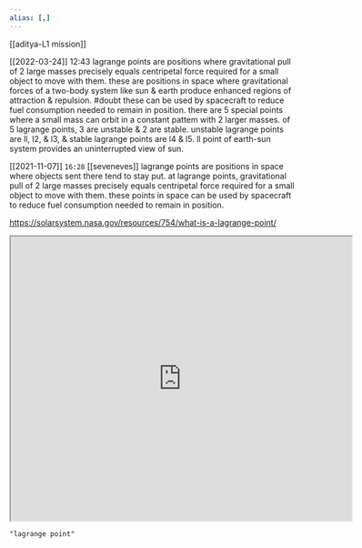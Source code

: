 ```yaml
---
alias: [,]
---
```

[[aditya-L1 mission]]

[[2022-03-24]] 12:43
lagrange points are positions where gravitational pull of 2 large masses precisely equals centripetal force required for a small object to move with them.
these are positions in space where gravitational forces of a two-body system like sun & earth produce enhanced regions of attraction & repulsion. #doubt 
these can be used by spacecraft to reduce fuel consumption needed to remain in position.
there are 5 special points where a small mass can orbit in a constant pattem with 2 larger masses.
of 5 lagrange points, 3 are unstable & 2 are stable.
unstable lagrange points are ll, l2, & l3, & stable lagrange points are l4 & l5.
ll point of earth-sun system provides an uninterrupted view of sun.

[[2021-11-07]] `16:28` [[seveneves]]
lagrange points are positions in space where objects sent there tend to stay put. at lagrange points, gravitational pull of 2 large masses precisely equals centripetal force required for a small object to move with them. these points in space can be used by spacecraft to reduce fuel consumption needed to remain in position.

https://solarsystem.nasa.gov/resources/754/what-is-a-lagrange-point/
<iframe src="https://solarsystem.nasa.gov/resources/754/what-is-a-lagrange-point/" width="600" height="500" ></iframe>

```query
"lagrange point"
```